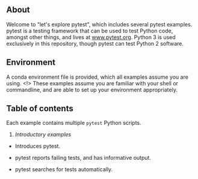 About
---

Welcome to "let's explore pytest", which includes several pytest
examples. pytest is a testing framework that can be used to test Python code,
amongst other things, and lives at www.pytest.org. Python 3 is used exclusively
in this repository, though pytest can test Python 2 software.

Environment
---

A conda environment file is provided, which all examples assume you are
using. <!> These examples assume you are familiar with your shell or
commandline, and are able to set up your environment appropriately.

Table of contents
---

Each example contains multiple `pytest` Python scripts.

 1. *Introductory examples*

   - Introduces pytest.

   - pytest reports failing tests, and has informative output.

   - pytest searches for tests automatically.
